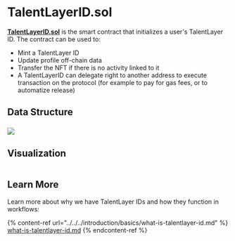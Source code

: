# TalentLayerID.sol

[**TalentLayerID.sol**](https://github.com/TalentLayer/talentlayer-id-contracts/blob/main/contracts/TalentLayerID.sol) is the smart contract that initializes a user's TalentLayer ID. The contract can be used to:

* Mint a TalentLayer ID
* Update profile off-chain data&#x20;
* Transfer the NFT if there is no activity linked to it
* A TalentLayerID can delegate right to another address to execute transaction on the protocol (for example to pay for gas fees, or to automatize release)

## Data Structure

### ![](<../../../.gitbook/assets/image (3).png>)

## Visualization

<figure><img src="../../../.gitbook/assets/profile.svg" alt=""><figcaption></figcaption></figure>

## Learn More

Learn more about why we have TalentLayer IDs and how they function in workflows:&#x20;

{% content-ref url="../../../introduction/basics/what-is-talentlayer-id.md" %}
[what-is-talentlayer-id.md](../../../introduction/basics/what-is-talentlayer-id.md)
{% endcontent-ref %}
